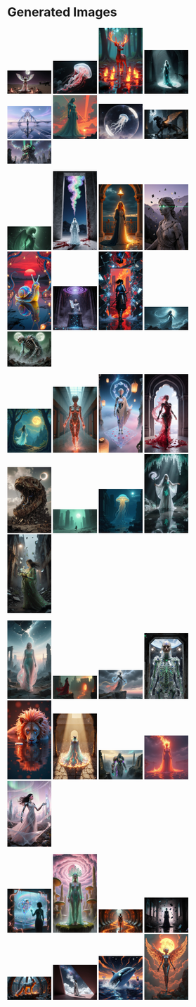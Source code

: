 # Generated Images



<img src="2025_10_29_01.webp" width="100"/> <img src="2025_10_29_02.webp" width="100"/> <img src="2025_10_29_03.webp" width="100"/> <img src="2025_10_29_04.webp" width="100"/> <img src="2025_10_29_05.webp" width="100"/> <img src="2025_10_29_06.webp" width="100"/> <img src="2025_10_29_07.webp" width="100"/> <img src="2025_10_29_08.webp" width="100"/> <img src="2025_10_29_09.webp" width="100"/>

<img src="2025_10_29_10.webp" width="100"/> <img src="2025_10_29_11.webp" width="100"/> <img src="2025_10_29_12.webp" width="100"/> <img src="2025_10_29_13.webp" width="100"/> <img src="2025_10_29_14.webp" width="100"/> <img src="2025_10_29_15.webp" width="100"/> <img src="2025_10_29_16.webp" width="100"/> <img src="2025_10_29_17.webp" width="100"/> <img src="2025_10_29_18.webp" width="100"/>

<img src="2025_10_29_19.webp" width="100"/> <img src="2025_10_29_20.webp" width="100"/> <img src="2025_10_29_21.webp" width="100"/> <img src="2025_10_29_22.webp" width="100"/> <img src="2025_10_29_23.webp" width="100"/> <img src="2025_10_29_24.webp" width="100"/> <img src="2025_10_29_25.webp" width="100"/> <img src="2025_10_29_26.webp" width="100"/> <img src="2025_10_29_27.webp" width="100"/>

<img src="2025_10_29_28.webp" width="100"/> <img src="2025_10_29_29.webp" width="100"/> <img src="2025_10_29_30.webp" width="100"/> <img src="2025_10_29_31.webp" width="100"/> <img src="2025_10_29_32.webp" width="100"/> <img src="2025_10_29_33.webp" width="100"/> <img src="2025_10_29_34.webp" width="100"/> <img src="2025_10_29_35.webp" width="100"/> <img src="2025_10_29_36.webp" width="100"/>

<img src="2025_10_29_37.webp" width="100"/> <img src="2025_10_29_38.webp" width="100"/> <img src="2025_10_29_39.webp" width="100"/> <img src="2025_10_29_40.webp" width="100"/> <img src="2025_10_29_41.webp" width="100"/> <img src="2025_10_29_42.webp" width="100"/> <img src="2025_10_29_43.webp" width="100"/> <img src="2025_10_29_44.webp" width="100"/>